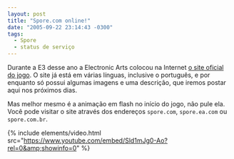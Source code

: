 ```yaml
---
layout: post
title: "Spore.com online!"
date: "2005-09-22 23:14:43 -0300"
tags:
  - Spore
  - status de serviço
---
```


Durante a E3 desse ano a Electronic Arts colocou na Internet [o site oficial do jogo](http://www.spore.com.br/). O site já está em várias línguas, inclusive o português, e por enquanto só possui algumas imagens e uma descrição, que iremos postar aqui nos próximos dias.

Mas melhor mesmo é a animação em flash no início do jogo, não pule ela. Você pode visitar o site através dos endereços `spore.com`, `spore.ea.com` ou `spore.com.br`.

{% include elements/video.html src="https://www.youtube.com/embed/Sld1mJg0-Ao?rel=0&amp;showinfo=0" %}
